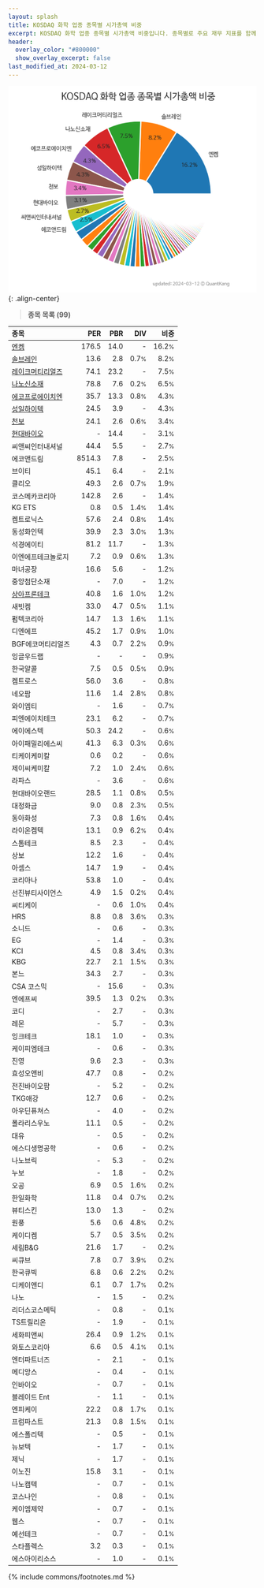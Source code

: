 ```yaml
---
layout: splash
title: KOSDAQ 화학 업종 종목별 시가총액 비중
excerpt: KOSDAQ 화학 업종 종목별 시가총액 비중입니다. 종목별로 주요 재무 지표를 함께 표시합니다.
header:
  overlay_color: "#800000"
  show_overlay_excerpt: false
last_modified_at: 2024-03-12
---
```



![KOSDAQ 화학 업종 종목별 시가총액 비중](/stats/sector/images/kosdaq_업종_화학_종목.png){: .align-center}


> **종목 목록 (99)**<a id="list"></a>

| **종목** | **PER** | **PBR** | **DIV** | **비중** |
| :------- | ------: | ------: | ------: | -------: |
| [엔켐](/348370/) | 176.5 | 14.0 | - | 16.2<small>%</small> |
| [솔브레인](/357780/) | 13.6 | 2.8 | 0.7<small>%</small> | 8.2<small>%</small> |
| [레이크머티리얼즈](/281740/) | 74.1 | 23.2 | - | 7.5<small>%</small> |
| [나노신소재](/121600/) | 78.8 | 7.6 | 0.2<small>%</small> | 6.5<small>%</small> |
| [에코프로에이치엔](/383310/) | 35.7 | 13.3 | 0.8<small>%</small> | 4.3<small>%</small> |
| [성일하이텍](/365340/) | 24.5 | 3.9 | - | 4.3<small>%</small> |
| [천보](/278280/) | 24.1 | 2.6 | 0.6<small>%</small> | 3.4<small>%</small> |
| [현대바이오](/048410/) | - | 14.4 | - | 3.1<small>%</small> |
| 씨앤씨인터내셔널 | 44.4 | 5.5 | - | 2.7<small>%</small> |
| 에코앤드림 | 8514.3 | 7.8 | - | 2.5<small>%</small> |
| 브이티 | 45.1 | 6.4 | - | 2.1<small>%</small> |
| 클리오 | 49.3 | 2.6 | 0.7<small>%</small> | 1.9<small>%</small> |
| 코스메카코리아 | 142.8 | 2.6 | - | 1.4<small>%</small> |
| KG ETS | 0.8 | 0.5 | 1.4<small>%</small> | 1.4<small>%</small> |
| 켐트로닉스 | 57.6 | 2.4 | 0.8<small>%</small> | 1.4<small>%</small> |
| 동성화인텍 | 39.9 | 2.3 | 3.0<small>%</small> | 1.3<small>%</small> |
| 석경에이티 | 81.2 | 11.7 | - | 1.3<small>%</small> |
| 이엔에프테크놀로지 | 7.2 | 0.9 | 0.6<small>%</small> | 1.3<small>%</small> |
| 마녀공장 | 16.6 | 5.6 | - | 1.2<small>%</small> |
| 중앙첨단소재 | - | 7.0 | - | 1.2<small>%</small> |
| [상아프론테크](/089980/) | 40.8 | 1.6 | 1.0<small>%</small> | 1.2<small>%</small> |
| 새빗켐 | 33.0 | 4.7 | 0.5<small>%</small> | 1.1<small>%</small> |
| 펌텍코리아 | 14.7 | 1.3 | 1.6<small>%</small> | 1.1<small>%</small> |
| 디엔에프 | 45.2 | 1.7 | 0.9<small>%</small> | 1.0<small>%</small> |
| BGF에코머티리얼즈 | 4.3 | 0.7 | 2.2<small>%</small> | 0.9<small>%</small> |
| 잉글우드랩 | - | - | - | 0.9<small>%</small> |
| 한국알콜 | 7.5 | 0.5 | 0.5<small>%</small> | 0.9<small>%</small> |
| 켐트로스 | 56.0 | 3.6 | - | 0.8<small>%</small> |
| 네오팜 | 11.6 | 1.4 | 2.8<small>%</small> | 0.8<small>%</small> |
| 와이엠티 | - | 1.6 | - | 0.7<small>%</small> |
| 피엔에이치테크 | 23.1 | 6.2 | - | 0.7<small>%</small> |
| 에이에스텍 | 50.3 | 24.2 | - | 0.6<small>%</small> |
| 아이패밀리에스씨 | 41.3 | 6.3 | 0.3<small>%</small> | 0.6<small>%</small> |
| 티케이케미칼 | 0.6 | 0.2 | - | 0.6<small>%</small> |
| 제이씨케미칼 | 7.2 | 1.0 | 2.4<small>%</small> | 0.6<small>%</small> |
| 라파스 | - | 3.6 | - | 0.6<small>%</small> |
| 현대바이오랜드 | 28.5 | 1.1 | 0.8<small>%</small> | 0.5<small>%</small> |
| 대정화금 | 9.0 | 0.8 | 2.3<small>%</small> | 0.5<small>%</small> |
| 동아화성 | 7.3 | 0.8 | 1.6<small>%</small> | 0.4<small>%</small> |
| 라이온켐텍 | 13.1 | 0.9 | 6.2<small>%</small> | 0.4<small>%</small> |
| 스톰테크 | 8.5 | 2.3 | - | 0.4<small>%</small> |
| 상보 | 12.2 | 1.6 | - | 0.4<small>%</small> |
| 아셈스 | 14.7 | 1.9 | - | 0.4<small>%</small> |
| 코리아나 | 53.8 | 1.0 | - | 0.4<small>%</small> |
| 선진뷰티사이언스 | 4.9 | 1.5 | 0.2<small>%</small> | 0.4<small>%</small> |
| 씨티케이 | - | 0.6 | 1.0<small>%</small> | 0.4<small>%</small> |
| HRS | 8.8 | 0.8 | 3.6<small>%</small> | 0.3<small>%</small> |
| 소니드 | - | 0.6 | - | 0.3<small>%</small> |
| EG | - | 1.4 | - | 0.3<small>%</small> |
| KCI | 4.5 | 0.8 | 3.4<small>%</small> | 0.3<small>%</small> |
| KBG | 22.7 | 2.1 | 1.5<small>%</small> | 0.3<small>%</small> |
| 본느 | 34.3 | 2.7 | - | 0.3<small>%</small> |
| CSA 코스믹 | - | 15.6 | - | 0.3<small>%</small> |
| 엔에프씨 | 39.5 | 1.3 | 0.2<small>%</small> | 0.3<small>%</small> |
| 코디 | - | 2.7 | - | 0.3<small>%</small> |
| 레몬 | - | 5.7 | - | 0.3<small>%</small> |
| 잉크테크 | 18.1 | 1.0 | - | 0.3<small>%</small> |
| 케이피엠테크 | - | 0.6 | - | 0.3<small>%</small> |
| 진영 | 9.6 | 2.3 | - | 0.3<small>%</small> |
| 효성오앤비 | 47.7 | 0.8 | - | 0.2<small>%</small> |
| 전진바이오팜 | - | 5.2 | - | 0.2<small>%</small> |
| TKG애강 | 12.7 | 0.6 | - | 0.2<small>%</small> |
| 아우딘퓨쳐스 | - | 4.0 | - | 0.2<small>%</small> |
| 폴라리스우노 | 11.1 | 0.5 | - | 0.2<small>%</small> |
| 대유 | - | 0.5 | - | 0.2<small>%</small> |
| 에스디생명공학 | - | 0.6 | - | 0.2<small>%</small> |
| 나노브릭 | - | 5.3 | - | 0.2<small>%</small> |
| 누보 | - | 1.8 | - | 0.2<small>%</small> |
| 오공 | 6.9 | 0.5 | 1.6<small>%</small> | 0.2<small>%</small> |
| 한일화학 | 11.8 | 0.4 | 0.7<small>%</small> | 0.2<small>%</small> |
| 뷰티스킨 | 13.0 | 1.3 | - | 0.2<small>%</small> |
| 원풍 | 5.6 | 0.6 | 4.8<small>%</small> | 0.2<small>%</small> |
| 케이디켐 | 5.7 | 0.5 | 3.5<small>%</small> | 0.2<small>%</small> |
| 세림B&G | 21.6 | 1.7 | - | 0.2<small>%</small> |
| 씨큐브 | 7.8 | 0.7 | 3.9<small>%</small> | 0.2<small>%</small> |
| 한국큐빅 | 6.8 | 0.6 | 2.2<small>%</small> | 0.2<small>%</small> |
| 디케이앤디 | 6.1 | 0.7 | 1.7<small>%</small> | 0.2<small>%</small> |
| 나노 | - | 1.5 | - | 0.2<small>%</small> |
| 리더스코스메틱 | - | 0.8 | - | 0.1<small>%</small> |
| TS트릴리온 | - | 1.9 | - | 0.1<small>%</small> |
| 세화피앤씨 | 26.4 | 0.9 | 1.2<small>%</small> | 0.1<small>%</small> |
| 와토스코리아 | 6.6 | 0.5 | 4.1<small>%</small> | 0.1<small>%</small> |
| 엔터파트너즈 | - | 2.1 | - | 0.1<small>%</small> |
| 메디앙스 | - | 0.4 | - | 0.1<small>%</small> |
| 인바이오 | - | 0.7 | - | 0.1<small>%</small> |
| 블레이드 Ent | - | 1.1 | - | 0.1<small>%</small> |
| 엔피케이 | 22.2 | 0.8 | 1.7<small>%</small> | 0.1<small>%</small> |
| 프럼파스트 | 21.3 | 0.8 | 1.5<small>%</small> | 0.1<small>%</small> |
| 에스폴리텍 | - | 0.5 | - | 0.1<small>%</small> |
| 뉴보텍 | - | 1.7 | - | 0.1<small>%</small> |
| 제닉 | - | 1.7 | - | 0.1<small>%</small> |
| 이노진 | 15.8 | 3.1 | - | 0.1<small>%</small> |
| 나노캠텍 | - | 0.7 | - | 0.1<small>%</small> |
| 코스나인 | - | 0.8 | - | 0.1<small>%</small> |
| 케이엠제약 | - | 0.7 | - | 0.1<small>%</small> |
| 웹스 | - | 0.7 | - | 0.1<small>%</small> |
| 예선테크 | - | 0.7 | - | 0.1<small>%</small> |
| 스타플렉스 | 3.2 | 0.3 | - | 0.1<small>%</small> |
| 에스아이리소스 | - | 1.0 | - | 0.1<small>%</small> |

{% include commons/footnotes.md %}